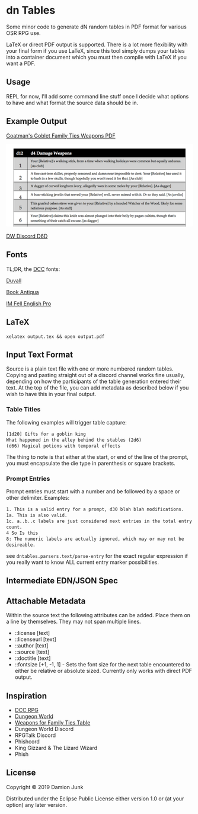 # dn Tables

Some minor code to generate dN random tables in PDF format for various OSR RPG use.

LaTeX or direct PDF output is supported. There is a lot more flexibility with your final form if you use LaTeX, since this tool simply dumps your tables into a container document which you must then compile with LaTeX if you want a PDF.

## Usage

REPL for now, I'll add some command line stuff once I decide what options to have and what format the source data should be in.

## Example Output

[Goatman's Goblet Family Ties Weapons PDF](/samples/family-weapons-tables.pdf)

![(d12) d4 Damage Weapons](/samples/d12example.png?raw=true "d12 table example")

[DW Discord D6D](/samples/d6d.pdf)

## Fonts

TL;DR, the [DCC](http://goodman-games.com/dungeon-crawl-classics-rpg/) fonts:

[Duvall](https://www.dafont.com/duvall.font)

[Book Antiqua](https://www.wfonts.com/font/book-antiqua)

[IM Fell English Pro](https://www.fontsquirrel.com/fonts/im-fell-english-pro)

## LaTeX

```
xelatex output.tex && open output.pdf

```

## Input Text Format

Source is a plain text file with one or more numbered random tables.
Copying and pasting straight out of a discord channel works fine usually, depending on how the participants of the table generation entered their text. At the top of the file, you can add metadata as described below if you wish to have this in your final output.

### Table Titles

The following examples will trigger table capture:

```
[1d20] Gifts for a goblin king
What happened in the alley behind the stables (2d6)
(d66) Magical potions with temporal effects
```

The thing to note is that either at the start, or end of the line of the prompt, you must encapsulate the die type in parenthesis or square brackets.

### Prompt Entries

Prompt entries must start with a number and be followed by a space or other delimiter. Examples:

```
1. This is a valid entry for a prompt, d30 blah blah modifications.
1a. This is also valid.
1c. a..b..c labels are just considered next entries in the total entry count.
4 So Is this
8: The numeric labels are actually ignored, which may or may not be desireable.
```

see `dntables.parsers.text/parse-entry` for the exact regular expression if you really want to know ALL current entry marker possibilities.

## Intermediate EDN/JSON Spec

## Attachable Metadata

Within the source text the following attributes can be added. Place them on a line by themselves.
They may not span multiple lines.

- ::license [text]
- ::licenseurl [text]
- ::author [text]
- ::source [text]
- ::doctitle [text]
- ::fontsize [+1, -1, 1] - Sets the font size for the next table encountered to either be relative or absolute sized. Currently only works with direct PDF output.


## Inspiration

- [DCC RPG](http://goodman-games.com/dungeon-crawl-classics-rpg/)
- [Dungeon World](https://dungeon-world.com/)
- [Weapons for Family Ties Table](http://www.goatmansgoblet.com/2019/04/ose-weapons-for-family-ties-by-damage.html)
- Dungeon World Discord
- RPGTalk Discord
- Phishcord
- King Gizzard & The Lizard Wizard
- Phish

## License

Copyright © 2019 Damion Junk

Distributed under the Eclipse Public License either version 1.0 or (at
your option) any later version.
